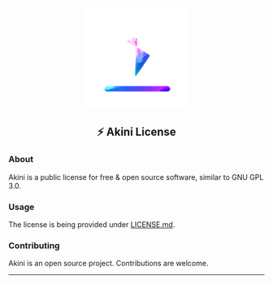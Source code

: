 <p align="center">
    <a href="https://akini.chimmie.k.vu">
        <img src="docs/icon.png" width="200" alt=":splash:"/>
    </a>
</p>

<h2 align="center"><b>⚡ Akini License</b></h2>

### About

Akini is a public license for free & open source software, similar to GNU GPL 3.0.

### Usage

The license is being provided under [LICENSE.md](LICENSE.md).

### Contributing

Akini is an open source project.
Contributions are welcome.

<hr/>

